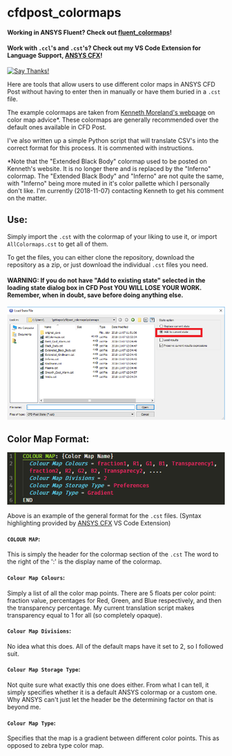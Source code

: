 # cfdpost_colormaps
#### Working in ANSYS Fluent? Check out [fluent_colormaps](https://github.com/u2berggeist/fluent_colormaps)!
#### Work with `.ccl`'s and `.cst`'s? Check out my VS Code Extension for Language Support, [ANSYS CFX](https://marketplace.visualstudio.com/items?itemName=u2berggeist.cfxlanguage)!
[![Say Thanks!](https://img.shields.io/badge/Say-Thanks&#33;-orange.svg?longCache=true&style=flat-square)](https://saythanks.io/to/u2berggeist)

Here are tools that allow users to use different color maps in ANSYS CFD Post without having to enter then in manually or have them buried in a `.cst` file.


The example colormaps are taken from [Kenneth Moreland's webpage](https://www.kennethmoreland.com/color-advice/) on color map advice*. These colormaps are generally recommended over the default ones available in CFD Post.

I've also written up a simple Python script that will translate CSV's into the correct format for this process. It is commented with instructions.

\*Note that the "Extended Black Body" colormap used to be posted on Kenneth's website. It is no longer there and is replaced by the "Inferno" colormap. The "Extended Black Body" and "Inferno" are not quite the same, with "Inferno" being more muted in it's color pallette which I personally don't like. I'm currently (2018-11-07) contacting Kenneth to get his comment on the matter.

## Use:
Simply import the `.cst` with the colormap of your liking to use it, or import `AllColormaps.cst` to get all of them. 

To get the files, you can either clone the repository, download the repository as a zip, or just download the individual `.cst` files you need. 

#### WARNING: If you do not have "Add to existing state" selected in the loading state dialog box in CFD Post **YOU WILL LOSE YOUR WORK**. Remember, when in doubt, save before doing anything else.
![Load State Dialog Box](images/loadstatefiledialogbox.PNG)

## Color Map Format:

![Example Color Map](images/examplecolormap.PNG)

Above is an example of the general format for the `.cst` files. (Syntax highlighting provided by [ANSYS CFX](https://marketplace.visualstudio.com/items?itemName=u2berggeist.cfxlanguage) VS Code Extension)

#### `COLOUR MAP`:
This is simply the header for the colormap section of the `.cst` The word to the right of the ':' is the display name of the colormap.

#### `Colour Map Colours`:
Simply a list of all the color map points. There are 5 floats per color point: fraction value, percentages for Red, Green, and Blue respectively, and then the transparency percentage. My current translation script makes transparency equal to 1 for all (so completely opaque).

#### `Colour Map Divisions`:
No idea what this does. All of the default maps have it set to 2, so I followed suit.

#### `Colour Map Storage Type`:
Not quite sure what exactly this one does either. From what I can tell, it simply specifies whether it is a default ANSYS colormap or a custom one. Why ANSYS can't just let the header be the determining factor on that is beyond me.

#### `Colour Map Type`:
Specifies that the map is a gradient between different color points. This as opposed to zebra type color map.